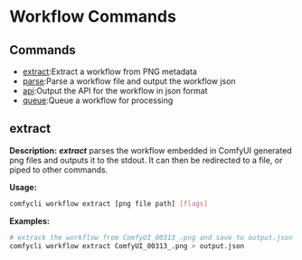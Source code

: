 # Workflow Commands

## Commands
- [extract](#extract):Extract a workflow from PNG metadata
- [parse](#parse):Parse a workflow file and output the workflow json
- [api](#api):Output the API for the workflow in json format
- [queue](#queue):Queue a workflow for processing

## extract

**Description:** ***extract*** parses the workflow embedded in ComfyUI generated png files and outputs it to the stdout.  It can then be redirected to a file, or piped to other commands.

**Usage:**
```bash
comfycli workflow extract [png file path] [flags]
```

**Examples:**
```bash
# extrack the workflow from ComfyUI_00313_.png and save to output.json
comfycli workflow extract ComfyUI_00313_.png > output.json
```